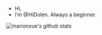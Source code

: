 - Hi, 
- I’m @HiDolen. Always a beginner.

![marionxue's github stats](https://github-readme-stats.vercel.app/api?username=HiDolen) 

<!---
HiDolen/HiDolen is a ✨ special ✨ repository because its `README.md` (this file) appears on your GitHub profile.
You can click the Preview link to take a look at your changes.
--->
